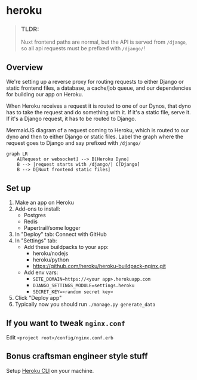 # heroku


> ### TLDR:
> Nuxt frontend paths are normal, but the API is served from `/django`,
so all api requests must be prefixed with `/django/`!


## Overview

We're setting up a reverse proxy for routing requests to either Django or static
frontend files, a database, a cache/job queue, and our dependencies
for building our app on Heroku.

When Heroku receives a request it is routed to one of our Dynos, that dyno has
to take the request and do something with it. If it's a static file, serve it.
If it's a Django request, it has to be routed to Django.

MermaidJS diagram of a request coming to Heroku, which is
routed to our dyno and then to either Django or static files.
Label the graph where the request goes to Django and say
prefixed with `/django/`
```mermaid
graph LR
    A[Request or websocket] --> B[Heroku Dyno]
    B --> |request starts with /django/| C[Django]
    B --> D[Nuxt frontend static files]
```


## Set up

1. Make an app on Heroku
1. Add-ons to install:
   * Postgres
   * Redis
   * Papertrail/some logger
1. In "Deploy" tab: Connect with GitHub
1. In "Settings" tab:
   * Add these buildpacks to your app:
       * heroku/nodejs
       * heroku/python
       * https://github.com/heroku/heroku-buildpack-nginx.git
   * Add env vars:
       * `SITE_DOMAIN=https://<your app>.herokuapp.com`
       * `DJANGO_SETTINGS_MODULE=settings.heroku`
       * `SECRET_KEY=<random secret key>`
1. Click "Deploy app"
1. Typically now you should run `./manage.py generate_data`


## If you want to tweak `nginx.conf`

Edit `<project root>/config/nginx.conf.erb`


## Bonus craftsman engineer style stuff

Setup [Heroku CLI](https://devcenter.heroku.com/articles/heroku-cli) on your machine.

